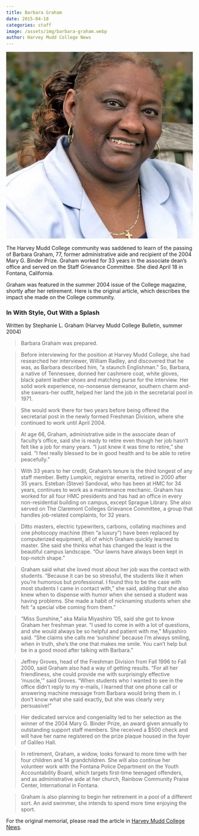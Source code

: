 ```yaml
---
title: Barbara Graham
date: 2015-04-18
categories: staff
image: /assets/img/barbara-graham.webp
author: Harvey Mudd College News
---
```

![Barbara Graham](/assets/img/barbara-graham.webp)

The Harvey Mudd College community was saddened to learn of the passing of Barbara Graham, 77, former administrative aide and recipient of the 2004 Mary G. Binder Prize. Graham worked for 33 years in the associate dean’s office and served on the Staff Grievance Committee. She died April 18 in Fontana, California.

Graham was featured in the summer 2004 issue of the College magazine, shortly after her retirement. Here is the original article, which describes the impact she made on the College community.

### In With Style, Out With a Splash

Written by Stephanie L. Graham (Harvey Mudd College Bulletin, summer 2004)

> Barbara Graham was prepared.

> Before interviewing for the position at Harvey Mudd College, she had researched her interviewer, William Radley, and discovered that he was, as Barbara described him, “a staunch Englishman.” So, Barbara, a native of Tennessee, donned her cashmere coat, white gloves, black patent leather shoes and matching purse for the interview. Her solid work experience, no-nonsense demeanor, southern charm and-she swears-her outfit, helped her land the job in the secretarial pool in 1971.

> She would work there for two years before being offered the secretarial post in the newly formed Freshman Division, where she continued to work until April 2004.

> At age 66, Graham, administrative aide in the associate dean of faculty’s office, said she is ready to retire even though her job hasn’t felt like a job for many years. “I just knew it was time to retire,” she said. “I feel really blessed to be in good health and to be able to retire peacefully.”

> With 33 years to her credit, Graham’s tenure is the third longest of any staff member. Betty Lumpkin, registrar emerita, retired in 2000 after 35 years. Esteban (Steve) Sandoval, who has been at HMC for 34 years, continues to work as a maintenance mechanic. Graham has worked for all four HMC presidents and has had an office in every non-residential building on campus, except Sprague Library. She also served on The Claremont Colleges Grievance Committee, a group that handles job-related complaints, for 32 years.

> Ditto masters, electric typewriters, carbons, collating machines and one photocopy machine (then “a luxury”) have been replaced by computerized equipment, all of which Graham quickly learned to master. She said she thinks what has changed the least is the beautiful campus landscape. “Our lawns have always been kept in top-notch shape.”

> Graham said what she loved most about her job was the contact with students. “Because it can be so stressful, the students like it when you’re humorous but professional. I found this to be the case with most students I came in contact with,” she said, adding that she also knew when to dispense with humor when she sensed a student was having problems. She made a habit of nicknaming students when she felt “a special vibe coming from them.”

> “Miss Sunshine,” aka Malia Miyashiro ’05, said she got to know Graham her freshman year. “I used to come in with a lot of questions, and she would always be so helpful and patient with me,” Miyashiro said. “She claims she calls me ‘sunshine’ because I’m always smiling, when in truth, she’s the one that makes me smile. You can’t help but be in a good mood after talking with Barbara.”

> Jeffrey Groves, head of the Freshman Division from Fall 1996 to Fall 2000, said Graham also had a way of getting results. “For all her friendliness, she could provide me with surprisingly effective ‘muscle,'” said Groves. “When students who I wanted to see in the office didn’t reply to my e-mails, I learned that one phone call or answering machine message from Barbara would bring them in. I don’t know what she said exactly, but she was clearly very persuasive!”

> Her dedicated service and congeniality led to her selection as the winner of the 2004 Mary G. Binder Prize, an award given annually to outstanding support staff members. She received a $500 check and will have her name registered on the prize plaque housed in the foyer of Galileo Hall.

> In retirement, Graham, a widow, looks forward to more time with her four children and 14 grandchildren. She will also continue her volunteer work with the Fontana Police Department on the Youth Accountability Board, which targets first-time teenaged offenders, and as administrative aide at her church, Rainbow Community Praise Center, International in Fontana.

> Graham is also planning to begin her retirement in a pool of a different sort. An avid swimmer, she intends to spend more time enjoying the sport.

For the original memorial, please read the article in [Harvey Mudd College News](https://www.hmc.edu/about-hmc/2015/06/04/barbara-graham-former-administrative-aide-dies/).
